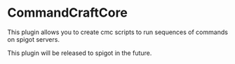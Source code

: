 # CommandCraftCore
This plugin allows you to create cmc scripts to run sequences of commands on spigot servers. 

This plugin will be released to spigot in the future. 
